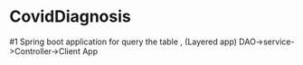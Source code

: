 # CovidDiagnosis
#1 Spring boot application for query  the table , (Layered app) DAO->service->Controller->Client App
